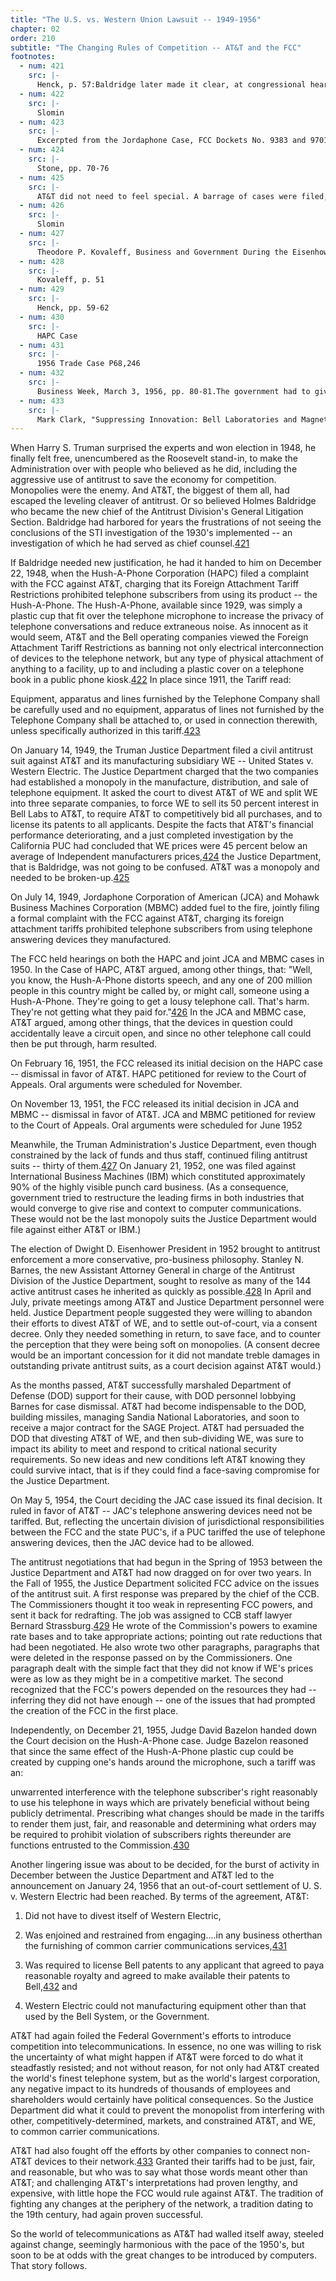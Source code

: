 ```yaml
---
title: "The U.S. vs. Western Union Lawsuit -- 1949-1956"
chapter: 02
order: 210
subtitle: "The Changing Rules of Competition -- AT&T and the FCC"
footnotes:
  - num: 421
    src: |-
      Henck, p. 57:Baldridge later made it clear, at congressional hearings long after he left the government and after the case ended with a consent decree, that the complaint had been largely his personal project.
  - num: 422
    src: |-
      Slomin
  - num: 423
    src: |-
      Excerpted from the Jordaphone Case, FCC Dockets No. 9383 and 9701
  - num: 424
    src: |-
      Stone, pp. 70-76
  - num: 425
    src: |-
      AT&T did not need to feel special. A barrage of cases were filed, including against many companies. Stone p. 69
  - num: 426
    src: |-
      Slomin
  - num: 427
    src: |-
      Theodore P. Kovaleff, Business and Government During the Eisenhower Administration, Ohio University Press, 1980. p. 11
  - num: 428
    src: |-
      Kovaleff, p. 51
  - num: 429
    src: |-
      Henck, pp. 59-62
  - num: 430
    src: |-
      HAPC Case
  - num: 431
    src: |-
      1956 Trade Case P68,246
  - num: 432
    src: |-
      Business Week, March 3, 1956, pp. 80-81.The government had to give up any idea of splitting up Western Electric in return for the broad patent relief it thought was needed to break AT&T's strong position. And to preserve its corporate setup, AT&T had to agree to free its patents to all comers.Author: It is debatable whether this resulted in new behavior, for AT&T already had a liberal licensing policy, and even moved aggressively to transfer technology, such as in the case of the transistor.
  - num: 433
    src: |-
      Mark Clark, "Suppressing Innovation: Bell Laboratories and Magnetic Recording," Technology and Culture, 1993, p 535. Clark writes that the attitude of AT&T continued to be: "To provide universal service at a superior level of quality became AT&T's formula for corporate prosperity. Such quality service, AT&T management believed, could only be insured if AT&T had control over every part of the telephone network and everything attached to it. Any technical innovation that might affect service was treated by AT&T with suspicion....It had consistently fought against the attachment to its circuits of devices it did not control."
---
```


When Harry S. Truman surprised the experts and won election in 1948, he finally felt free, unencumbered as the Roosevelt stand-in, to make the Administration over with people who believed as he did, including the aggressive use of antitrust to save the economy for competition. Monopolies were the enemy. And AT&T, the biggest of them all, had escaped the leveling cleaver of antitrust. Or so believed Holmes Baldridge who became the new chief of the Antitrust Division's General Litigation Section. Baldridge had harbored for years the frustrations of not seeing the conclusions of the STI investigation of the 1930's implemented -- an investigation of which he had served as chief counsel.<a name="fnloc421" href="#fn421">421</a> 

If Baldridge needed new justification, he had it handed to him on December 22, 1948, when the Hush-A-Phone Corporation (HAPC) filed a complaint with the FCC against AT&T, charging that its Foreign Attachment Tariff Restrictions prohibited telephone subscribers from using its product -- the Hush-A-Phone. The Hush-A-Phone, available since 1929, was simply a plastic cup that fit over the telephone microphone to increase the privacy of telephone conversations and reduce extraneous noise. As innocent as it would seem, AT&T and the Bell operating companies viewed the Foreign Attachment Tariff Restrictions as banning not only electrical interconnection of devices to the telephone network, but any type of physical attachment of anything to a facility, up to and including a plastic cover on a telephone book in a public phone kiosk.<a name="fnloc422" href="#fn422">422</a> In place since 1911, the Tariff read:

Equipment, apparatus and lines furnished by the Telephone Company shall be carefully used and no equipment, apparatus of lines not furnished by the Telephone Company shall be attached to, or used in connection therewith, unless specifically authorized in this tariff.<a name="fnloc423" href="#fn423">423</a> 

On January 14, 1949, the Truman Justice Department filed a civil antitrust suit against AT&T and its manufacturing subsidiary WE -- United States v. Western Electric. The Justice Department charged that the two companies had established a monopoly in the manufacture, distribution, and sale of telephone equipment. It asked the court to divest AT&T of WE and split WE into three separate companies, to force WE to sell its 50 percent interest in Bell Labs to AT&T, to require AT&T to competitively bid all purchases, and to license its patents to all applicants. Despite the facts that AT&T's financial performance deteriorating, and a just completed investigation by the California PUC had concluded that WE prices were 45 percent below an average of Independent manufacturers prices,<a name="fnloc424" href="#fn424">424</a> the Justice Department, that is Baldridge, was not going to be confused. AT&T was a monopoly and needed to be broken-up.<a name="fnloc425" href="#fn425">425</a> 

On July 14, 1949, Jordaphone Corporation of American (JCA) and Mohawk Business Machines Corporation (MBMC) added fuel to the fire, jointly filing a formal complaint with the FCC against AT&T, charging its foreign attachment tariffs prohibited telephone subscribers from using telephone answering devices they manufactured.

The FCC held hearings on both the HAPC and joint JCA and MBMC cases in 1950. In the Case of HAPC, AT&T argued, among other things, that: "Well, you know, the Hush-A-Phone distorts speech, and any one of 200 million people in this country might be called by, or might call, someone using a Hush-A-Phone. They're going to get a lousy telephone call. That's harm. They're not getting what they paid for."<a name="fnloc426" href="#fn426">426</a> In the JCA and MBMC case, AT&T argued, among other things, that the devices in question could accidentally leave a circuit open, and since no other telephone call could then be put through, harm resulted.

On February 16, 1951, the FCC released its initial decision on the HAPC case -- dismissal in favor of AT&T. HAPC petitioned for review to the Court of Appeals. Oral arguments were scheduled for November.

On November 13, 1951, the FCC released its initial decision in JCA and MBMC -- dismissal in favor of AT&T. JCA and MBMC petitioned for review to the Court of Appeals. Oral arguments were scheduled for June 1952

Meanwhile, the Truman Administration's Justice Department, even though constrained by the lack of funds and thus staff, continued filing antitrust suits -- thirty of them.<a name="fnloc427" href="#fn427">427</a> On January 21, 1952, one was filed against International Business Machines (IBM) which constituted approximately 90% of the highly visible punch card business. (As a consequence, government tried to restructure the leading firms in both industries that would converge to give rise and context to computer communications. These would not be the last monopoly suits the Justice Department would file against either AT&T or IBM.)

The election of Dwight D. Eisenhower President in 1952 brought to antitrust enforcement a more conservative, pro-business philosophy. Stanley N. Barnes, the new Assistant Attorney General in charge of the Antitrust Division of the Justice Department, sought to resolve as many of the 144 active antitrust cases he inherited as quickly as possible.<a name="fnloc428" href="#fn428">428</a> In April and July, private meetings among AT&T and Justice Department personnel were held. Justice Department people suggested they were willing to abandon their efforts to divest AT&T of WE, and to settle out-of-court, via a consent decree. Only they needed something in return, to save face, and to counter the perception that they were being soft on monopolies. (A consent decree would be an important concession for it did not mandate treble damages in outstanding private antitrust suits, as a court decision against AT&T would.)

As the months passed, AT&T successfully marshaled Department of Defense (DOD) support for their cause, with DOD personnel lobbying Barnes for case dismissal. AT&T had become indispensable to the DOD, building missiles, managing Sandia National Laboratories, and soon to receive a major contract for the SAGE Project. AT&T had persuaded the DOD that divesting AT&T of WE, and then sub-dividing WE, was sure to impact its ability to meet and respond to critical national security requirements. So new ideas and new conditions left AT&T knowing they could survive intact, that is if they could find a face-saving compromise for the Justice Department.

On May 5, 1954, the Court deciding the JAC case issued its final decision. It ruled in favor of AT&T -- JAC's telephone answering devices need not be tariffed. But, reflecting the uncertain division of jurisdictional responsibilities between the FCC and the state PUC's, if a PUC tariffed the use of telephone answering devices, then the JAC device had to be allowed.

The antitrust negotiations that had begun in the Spring of 1953 between the Justice Department and AT&T had now dragged on for over two years. In the Fall of 1955, the Justice Department solicited FCC advice on the issues of the antitrust suit. A first response was prepared by the chief of the CCB. The Commissioners thought it too weak in representing FCC powers, and sent it back for redrafting. The job was assigned to CCB staff lawyer Bernard Strassburg.<a name="fnloc429" href="#fn429">429</a> He wrote of the Commission's powers to examine rate bases and to take appropriate actions; pointing out rate reductions that had been negotiated. He also wrote two other paragraphs, paragraphs that were deleted in the response passed on by the Commissioners. One paragraph dealt with the simple fact that they did not know if WE's prices were as low as they might be in a competitive market. The second recognized that the FCC's powers depended on the resources they had -- inferring they did not have enough -- one of the issues that had prompted the creation of the FCC in the first place.

Independently, on December 21, 1955, Judge David Bazelon handed down the Court decision on the Hush-A-Phone case. Judge Bazelon reasoned that since the same effect of the Hush-A-Phone plastic cup could be created by cupping one's hands around the microphone, such a tariff was an:

unwarrented interference with the telephone subscriber's right reasonably to use his telephone in ways which are privately beneficial without being publicly detrimental. Prescribing what changes should be made in the tariffs to render them just, fair, and reasonable and determining what orders may be required to prohibit violation of subscribers rights thereunder are functions entrusted to the Commission.<a name="fnloc430" href="#fn430">430</a> 

Another lingering issue was about to be decided, for the burst of activity in December between the Justice Department and AT&T led to the announcement on January 24, 1956 that an out-of-court settlement of U. S. v. Western Electric had been reached. By terms of the agreement, AT&T:

1. Did not have to divest itself of Western Electric,

2. Was enjoined and restrained from engaging....in any business otherthan the furnishing of common carrier communications services,<a name="fnloc431" href="#fn431">431</a> 

3. Was required to license Bell patents to any applicant that agreed to paya reasonable royalty and agreed to make available their patents to Bell,<a name="fnloc432" href="#fn432">432</a> and

4. Western Electric could not manufacturing equipment other than that used by the Bell System, or the Government.

AT&T had again foiled the Federal Government's efforts to introduce competition into telecommunications. In essence, no one was willing to risk the uncertainty of what might happen if AT&T were forced to do what it steadfastly resisted; and not without reason, for not only had AT&T created the world's finest telephone system, but as the world's largest corporation, any negative impact to its hundreds of thousands of employees and shareholders would certainly have political consequences. So the Justice Department did what it could to prevent the monopolist from interfering with other, competitively-determined, markets, and constrained AT&T, and WE, to common carrier communications.

AT&T had also fought off the efforts by other companies to connect non-AT&T devices to their network.<a name="fnloc433" href="#fn433">433</a> Granted their tariffs had to be just, fair, and reasonable, but who was to say what those words meant other than AT&T; and challenging AT&T's interpretations had proven lengthy, and expensive, with little hope the FCC would rule against AT&T. The tradition of fighting any changes at the periphery of the network, a tradition dating to the 19th century, had again proven successful.

So the world of telecommunications as AT&T had walled itself away, steeled against change, seemingly harmonious with the pace of the 1950's, but soon to be at odds with the great changes to be introduced by computers. That story follows.
